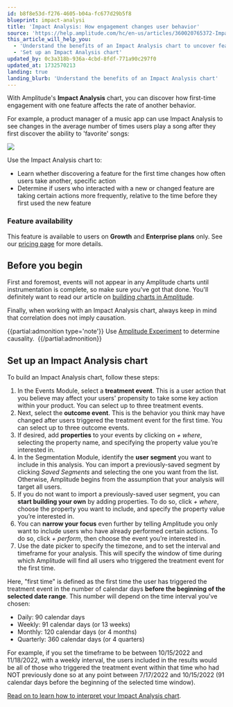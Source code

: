 ```yaml
---
id: b8f8e53d-f276-4605-b04a-fc677d29b5f8
blueprint: impact-analysi
title: 'Impact Analysis: How engagement changes user behavior'
source: 'https://help.amplitude.com/hc/en-us/articles/360020765372-Impact-Analysis-Track-how-first-time-engagement-changes-user-behavior'
this_article_will_help_you:
  - 'Understand the benefits of an Impact Analysis chart to uncover feature affects on user behavior'
  - 'Set up an Impact Analysis chart'
updated_by: 0c3a318b-936a-4cbd-8fdf-771a90c297f0
updated_at: 1732570213
landing: true
landing_blurb: 'Understand the benefits of an Impact Analysis chart'
---
```

With Amplitude's **Impact Analysis** chart, you can discover how first-time engagement with one feature affects the rate of another behavior. 

For example, a product manager of a music app can use Impact Analysis to see changes in the average number of times users play a song after they first discover the ability to 'favorite' songs:

![](statamic://asset::help_center_conversions::impact-analysis/ia-1.png)

Use the Impact Analysis chart to:

* Learn whether discovering a feature for the first time changes how often users take another, specific action
* Determine if users who interacted with a new or changed feature are taking certain actions more frequently, relative to the time before they first used the new feature

### Feature availability

This feature is available to users on **Growth** and **Enterprise plans** only. See our [pricing page](https://amplitude.com/pricing) for more details.

## Before you begin

First and foremost, events will not appear in any Amplitude charts until instrumentation is complete, so make sure you've got that done. You'll definitely want to read our article on [building charts in Amplitude](/docs/get-started/helpful-definitions).

Finally, when working with an Impact Analysis chart, always keep in mind that correlation does not imply causation. 

{{partial:admonition type='note'}}
 Use [Amplitude Experiment](/docs/feature-experiment/overview) to determine causality. 
{{/partial:admonition}}

## Set up an Impact Analysis chart

To build an Impact Analysis chart, follow these steps:

1. In the Events Module, select a **treatment event**. This is a user action that you believe may affect your users' propensity to take some key action within your product. You can select up to three treatment events.
2. Next, select the **outcome event**. This is the behavior you think may have changed after users triggered the treatment event for the first time. You can select up to three outcome events.
3. If desired, add **properties** to your events by clicking on *+ where*, selecting the property name, and specifying the property value you’re interested in.
4. In the Segmentation Module, identify the **user segment** you want to include in this analysis. You can import a previously-saved segment by clicking *Saved Segments* and selecting the one you want from the list. Otherwise, Amplitude begins from the assumption that your analysis will target all users.
5. If you do not want to import a previously-saved user segment, you can **start building your own** by adding properties. To do so, click *+ where*, choose the property you want to include, and specify the property value you’re interested in.
6. You can **narrow your focus** even further by telling Amplitude you only want to include users who have already performed certain actions. To do so, click *+ perform*, then choose the event you’re interested in.
7. Use the date picker to specify the timezone, and to set the interval and timeframe for your analysis. This will specify the window of time during which Amplitude will find all users who triggered the treatment event for the first time.  
  
Here, "first time" is defined as the first time the user has triggered the treatment event in the number of calendar days **before the beginning of the selected date range**. This number will depend on the time interval you've chosen:

* Daily: 90 calendar days
* Weekly: 91 calendar days (or 13 weeks)
* Monthly: 120 calendar days (or 4 months)
* Quarterly: 360 calendar days (or 4 quarters)

For example, if you set the timeframe to be between 10/15/2022 and 11/18/2022, with a weekly interval, the users included in the results would be all of those who triggered the treatment event within that time who had NOT previously done so at any point between 7/17/2022 and 10/15/2022 (91 calendar days before the beginning of the selected time window). 

[Read on to learn how to interpret your Impact Analysis chart](/docs/analytics/charts/impact-analysis/impact-analysis-interpret).